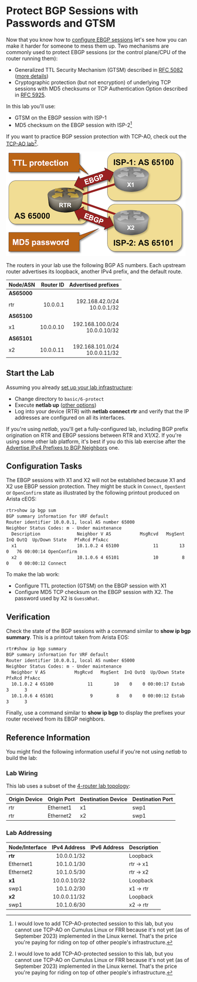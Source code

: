 # Protect BGP Sessions with Passwords and GTSM

Now that you know how to [configure EBGP sessions](2-multihomed.md) let's see how you can make it harder for someone to mess them up. Two mechanisms are commonly used to protect EBGP sessions (or the control plane/CPU of the router running them):

* Generalized TTL Security Mechanism (GTSM) described in [RFC 5082](https://www.rfc-editor.org/rfc/rfc5082) ([more details](https://blog.ipspace.net/2023/03/advantages-bgp-gtsm.html))
* Cryptographic protection (but not encryption) of underlying TCP sessions with MD5 checksums or TCP Authentication Option described in [RFC 5925](https://datatracker.ietf.org/doc/html/rfc5925).

In this lab you'll use:

* GTSM on the EBGP session with ISP-1
* MD5 checksum on the EBGP session with ISP-2[^NOL]

If you want to practice BGP session protection with TCP-AO, check out the [TCP-AO lab](9-ao.md)[^NOL].

[^NOL]: I would love to add TCP-AO-protected session to this lab, but you cannot use TCP-AO on Cumulus Linux or FRR because it's not yet (as of September 2023) implemented in the Linux kernel. That's the price you're paying for riding on top of other people's infrastructure.

![Lab topology](topology-protect.png)

The routers in your lab use the following BGP AS numbers. Each upstream router advertises its loopback, another IPv4 prefix, and the default route.

| Node/ASN | Router ID | Advertised prefixes |
|----------|----------:|--------------------:|
| **AS65000** ||
| rtr | 10.0.0.1 | 192.168.42.0/24<br>10.0.0.1/32 |
| **AS65100** ||
| x1 | 10.0.0.10 | 192.168.100.0/24<br>10.0.0.10/32 |
| **AS65101** ||
| x2 | 10.0.0.11 | 192.168.101.0/24<br>10.0.0.11/32 |

## Start the Lab

Assuming you already [set up your lab infrastructure](../1-setup.md):

* Change directory to `basic/6-protect`
* Execute **netlab up** ([other options](../external/index.md))
* Log into your device (RTR) with **netlab connect rtr** and verify that the IP addresses are configured on all its interfaces.

If you're using *netlab*, you'll get a fully-configured lab, including BGP prefix origination on RTR and EBGP sessions between RTR and X1/X2. If you're using some other lab platform, it's best if you do this lab exercise after the [Advertise IPv4 Prefixes to BGP Neighbors](3-originate.md) one.

## Configuration Tasks

The EBGP sessions with X1 and X2 will not be established because X1 and X2 use EBGP session protection. They might be stuck in `Connect`, `OpenSent` or `OpenConfirm` state as illustrated by the following printout produced on Arista cEOS:

```
rtr>show ip bgp sum
BGP summary information for VRF default
Router identifier 10.0.0.1, local AS number 65000
Neighbor Status Codes: m - Under maintenance
  Description              Neighbor V AS           MsgRcvd   MsgSent  InQ OutQ  Up/Down State   PfxRcd PfxAcc
  x1                       10.1.0.2 4 65100             11        13    0   76 00:00:14 OpenConfirm
  x2                       10.1.0.6 4 65101             10         8    0    0 00:00:12 Connect
```

To make the lab work:

* Configure TTL protection (GTSM) on the EBGP session with X1
* Configure MD5 TCP checksum on the EBGP session with X2. The password used by X2 is `GuessWhat`.

## Verification

Check the state of the BGP sessions with a command similar to **show ip bgp summary**. This is a printout taken from Arista EOS:

```
rtr#show ip bgp summary
BGP summary information for VRF default
Router identifier 10.0.0.1, local AS number 65000
Neighbor Status Codes: m - Under maintenance
  Neighbor V AS           MsgRcvd   MsgSent  InQ OutQ  Up/Down State   PfxRcd PfxAcc
  10.1.0.2 4 65100             11        10    0    0 00:00:17 Estab   3      3
  10.1.0.6 4 65101              9         8    0    0 00:00:12 Estab   3      3
```

Finally, use a command similar to **show ip bgp** to display the prefixes your router received from its EBGP neighbors.

## Reference Information

You might find the following information useful if you're not using _netlab_ to build the lab:

### Lab Wiring

This lab uses a subset of the [4-router lab topology](../external/4-router.md):

| Origin Device | Origin Port | Destination Device | Destination Port |
|---------------|-------------|--------------------|------------------|
| rtr | Ethernet1 | x1 | swp1 |
| rtr | Ethernet2 | x2 | swp1 |

### Lab Addressing

| Node/Interface | IPv4 Address | IPv6 Address | Description |
|----------------|-------------:|-------------:|-------------|
| **rtr** |  10.0.0.1/32 |  | Loopback |
| Ethernet1 | 10.1.0.1/30 |  | rtr -> x1 |
| Ethernet2 | 10.1.0.5/30 |  | rtr -> x2 |
| **x1** |  10.0.0.10/32 |  | Loopback |
| swp1 | 10.1.0.2/30 |  | x1 -> rtr |
| **x2** |  10.0.0.11/32 |  | Loopback |
| swp1 | 10.1.0.6/30 |  | x2 -> rtr |


